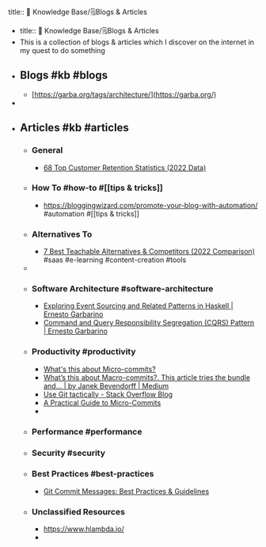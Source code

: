 title:: 🧠 Knowledge Base/🗒️Blogs & Articles

- title:: 🧠 Knowledge Base/🗒️Blogs & Articles
- This is a collection of blogs & articles which I discover on the internet in my quest to do something
- ## Blogs #kb #blogs
	- [https://garba.org/tags/architecture/](https://garba.org/)
-
- ## Articles #kb #articles
	- ### General
		- [68 Top Customer Retention Statistics (2022 Data)](https://bloggingwizard.com/customer-retention-statistics/)
	- ### How To #how-to #[[tips & tricks]]
		- https://bloggingwizard.com/promote-your-blog-with-automation/ #automation #[[tips & tricks]]
	- ### Alternatives To
		- [7 Best Teachable Alternatives & Competitors (2022 Comparison)](https://bloggingwizard.com/teachable-alternatives/) #saas #e-learning #content-creation #tools
	-
	- ### Software Architecture #software-architecture
		- [Exploring Event Sourcing and Related Patterns in Haskell | Ernesto Garbarino](https://garba.org/posts/2016/event-sourcing/)
		- [Command and Query Responsibility Segregation (CQRS) Pattern | Ernesto Garbarino](https://garba.org/posts/2016/cqrs_pattern/)
	- ### Productivity #productivity
		- [What's this about Micro-commits?](https://www.industriallogic.com/blog/whats-this-about-micro-commits/)
		- [What’s this about Macro-commits?. This article tries the bundle and… | by Janek Bevendorff | Medium](https://phoerious.medium.com/whats-this-about-macro-commits-b4a1aea8041c)
		- [Use Git tactically - Stack Overflow Blog](https://stackoverflow.blog/2022/04/06/use-git-tactically/)
		- [A Practical Guide to Micro-Commits](https://world.hey.com/niko.heikkila/a-practical-guide-to-micro-commits-a37151eb)
		-
	- ### Performance #performance
	- ### Security #security
	- ### Best Practices #best-practices
		- [Git Commit Messages: Best Practices & Guidelines](https://initialcommit.com/blog/git-commit-messages-best-practices)
	- ### Unclassified Resources
		- https://www.hlambda.io/
		-